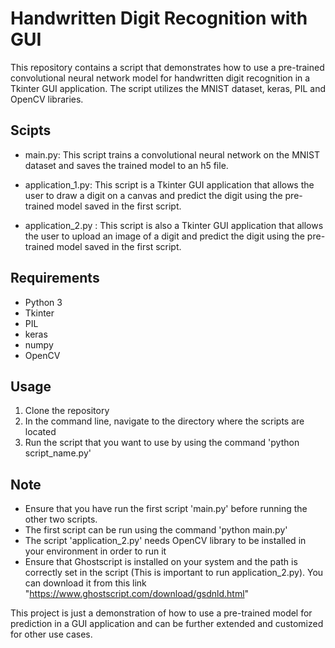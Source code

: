 # Handwritten Digit Recognition with GUI

This repository contains a script that demonstrates how to use a pre-trained convolutional neural network model for handwritten digit recognition in a Tkinter GUI application. The script utilizes the MNIST dataset, keras, PIL and OpenCV libraries.

## Scipts

- main.py: This script trains a convolutional neural network on the MNIST dataset and saves the trained model to an h5 file.

- application_1.py: This script is a Tkinter GUI application that allows the user to draw a digit on a canvas and predict the digit using the pre-trained model saved in the first script.

- application_2.py : This script is also a Tkinter GUI application that allows the user to upload an image of a digit and predict the digit using the pre-trained model saved in the first script.

## Requirements

- Python 3
- Tkinter
- PIL
- keras
- numpy
- OpenCV

## Usage

1. Clone the repository
2. In the command line, navigate to the directory where the scripts are located
3. Run the script that you want to use by using the command 'python script_name.py'


## Note

- Ensure that you have run the first script 'main.py' before running the other two scripts.
- The first script can be run using the command 'python main.py'
- The script 'application_2.py' needs OpenCV library to be installed in your environment in order to run it
- Ensure that Ghostscript is installed on your system and the path is correctly set in the script (This is important to run application_2.py).
You can download it from this link "https://www.ghostscript.com/download/gsdnld.html"


This project is just a demonstration of how to use a pre-trained model for prediction in a GUI application and can be further extended and customized for other use cases.



